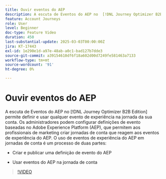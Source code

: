 ```yaml
---
title: Ouvir eventos do AEP
description: A escuta de Eventos do AEP no  [!DNL Journey Optimizer B2B Edition] permite definir e usar qualquer evento de experiência na jornada da sua conta.
feature: Account Journeys
role: User
level: Beginner
doc-type: Feature Video
duration: 450
last-substantial-update: 2025-03-03T00:00:00Z
jira: KT-17443
exl-id: 1e290e1d-a97e-48ab-a0c1-bad127b7dde3
source-git-commit: a39154610df6f18a602d00d7249fe581463a7133
workflow-type: tm+mt
source-wordcount: '91'
ht-degree: 0%

---
```


# Ouvir eventos do AEP

A escuta de Eventos do AEP no [!DNL Journey Optimizer B2B Edition] permite definir e usar qualquer evento de experiência na jornada da sua conta. Os administradores podem configurar definições de evento baseadas no Adobe Experience Platform (AEP), que permitem aos profissionais de marketing criar jornadas de conta que reagem aos eventos de experiência do AEP. O uso de eventos de experiência do AEP em jornadas de conta é um processo de duas partes:

* Criar e publicar uma definição de evento do AEP

* Usar eventos do AEP na jornada de conta

>[!VIDEO](https://video.tv.adobe.com/v/3448688/?learn=on&enablevpops&captions=por_br)
